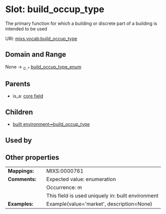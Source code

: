 
# Slot: build_occup_type


The primary function for which a building or discrete part of a building is intended to be used

URI: [mixs.vocab:build_occup_type](https://w3id.org/mixs/vocab/build_occup_type)


## Domain and Range

None &#8594;  <sub>0..\*</sub> [build_occup_type_enum](build_occup_type_enum.md)

## Parents

 *  is_a: [core field](core_field.md)

## Children

 *  [built environment➞build_occup_type](built_environment_build_occup_type.md)

## Used by


## Other properties

|  |  |  |
| --- | --- | --- |
| **Mappings:** | | MIXS:0000761 |
| **Comments:** | | Expected value: enumeration |
|  | | Occurrence: m |
|  | | This field is used uniquely in: built environment |
| **Examples:** | | Example(value='market', description=None) |

